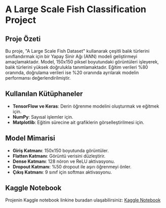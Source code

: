 # A Large Scale Fish Classification Project

## Proje Özeti
Bu proje, "A Large Scale Fish Dataset" kullanarak çeşitli balık türlerini sınıflandırmak için bir Yapay Sinir Ağı (ANN) modeli geliştirmeyi amaçlamaktadır. Model, 150x150 piksel boyutundaki görüntüleri işleyerek, balık türlerini yüksek doğrulukla tanımlamaktadır. Eğitim verileri %80 oranında, doğrulama verileri ise %20 oranında ayrılarak modelin performansı değerlendirilmiştir.

## Kullanılan Kütüphaneler
- **TensorFlow ve Keras**: Derin öğrenme modelini oluşturmak ve eğitmek için.
- **NumPy**: Sayısal işlemler için.
- **Matplotlib**: Eğitim sürecine ait grafiklerin görselleştirilmesi için.

## Model Mimarisi
- **Giriş Katmanı**: 150x150 boyutunda görüntüler.
- **Flatten Katmanı**: Görüntü verisini düzleştirir.
- **Dense Katmanı**: 128 nöron ve ReLU aktivasyonu.
- **Dropout Katmanı**: %50 dropout ile aşırı öğrenmeyi önler.
- **Çıkış Katmanı**: 9 sınıf için softmax aktivasyonu.

## Kaggle Notebook
Projenin Kaggle notebook linkine buradan ulaşabilirsiniz: [Kaggle Notebook](https://www.kaggle.com/code/zeynepnergizkanat/large-scale-fish)
